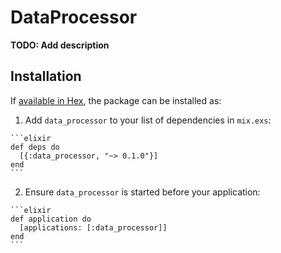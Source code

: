 # DataProcessor

**TODO: Add description**

## Installation

If [available in Hex](https://hex.pm/docs/publish), the package can be installed as:

  1. Add `data_processor` to your list of dependencies in `mix.exs`:

    ```elixir
    def deps do
      [{:data_processor, "~> 0.1.0"}]
    end
    ```

  2. Ensure `data_processor` is started before your application:

    ```elixir
    def application do
      [applications: [:data_processor]]
    end
    ```

